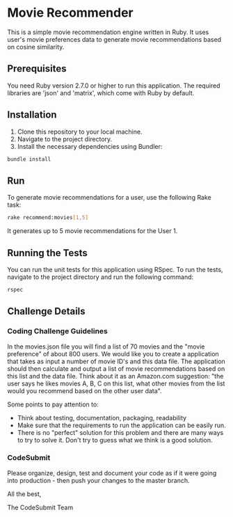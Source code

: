 # Movie Recommender

This is a simple movie recommendation engine written in Ruby. It uses user's movie preferences data to generate movie recommendations based on cosine similarity.

## Prerequisites

You need Ruby version 2.7.0 or higher to run this application. The required libraries are 'json' and 'matrix', which come with Ruby by default.

## Installation

1. Clone this repository to your local machine.
2. Navigate to the project directory.
3. Install the necessary dependencies using Bundler:
```bash
bundle install
```

## Run

To generate movie recommendations for a user, use the following Rake task:
```bash
rake recommend:movies[1,5]
```
It generates up to 5 movie recommendations for the User 1.

## Running the Tests

You can run the unit tests for this application using RSpec. To run the tests, navigate to the project directory and run the following command:
```bash
rspec
```

## Challenge Details

### Coding Challenge Guidelines
In the movies.json file you will find a list of 70 movies and the "movie preference" of about 800 users.  We would like you to create a application that takes as input a number of movie ID's and this data file. The application should then calculate and output a list of movie recommendations based on this list and the data file. Think about it as an Amazon.com suggestion: "the user says he likes movies A, B, C on this list, what other movies from the list would you recommend based on the other user data". 

Some points to pay attention to: 
- Think about testing, documentation, packaging, readability
- Make sure that the requirements to run the application can be easily run. 
- There is no "perfect" solution for this problem and there are many ways to try to solve it. Don't try to guess what we think is a good solution.

### CodeSubmit

Please organize, design, test and document your code as if it were
going into production - then push your changes to the master branch.

All the best,

The CodeSubmit Team
